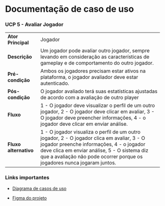 # Documentação de caso de uso


### UCP 5 - Avaliar Jogador

|  |  |
|--|--|
| **Ator Principal** | Jogador |
| **Descrição** | Um jogador pode avaliar outro jogador, sempre levando em consideração as características de gameplay e de comportamento do outro jogador. |
| **Pré-condição** | Ambos os jogadores precisam estar ativos na plataforma, o jogador avaliador deve estar autenticado.|
| **Pós-condição** | O jogador avaliado terá suas estatísticas ajustadas de acordo com a avaliação de outro player|
| **Fluxo** | 1 - O jogador deve visualizar o perfil de um outro jogador, 2 - O jogador deve clicar em avaliar, 3 - O jogador deve preencher informações, 4 - o jogador deve clicar em enviar análise.|
| **Fluxo alternativo**        | 1 - O jogador  visualiza o perfil de um outro jogador, 2 - O jogador  clica em avaliar, 3 - O jogador  preenche informações, 4 - o jogador deve clica em enviar análise, 5 - O sistema diz que a avaliação não pode ocorrer porque os jogadores nunca jogaram juntos.

### Links importantes 


- [Diagrama de casos de uso](https://github.com/tads-cnat/gameprofile/blob/main/docs/An%C3%A1lise/Caso%20de%20uso%20PDS%20distribuido%2001.drawio%20(1).png)


- [Figma do projeto](https://www.figma.com/file/dSRnqVj6y8ODgOGTLHax9r/Prototipos?node-id=0%3A1&t=BJKo6lfCw5KZHLYS-1)
